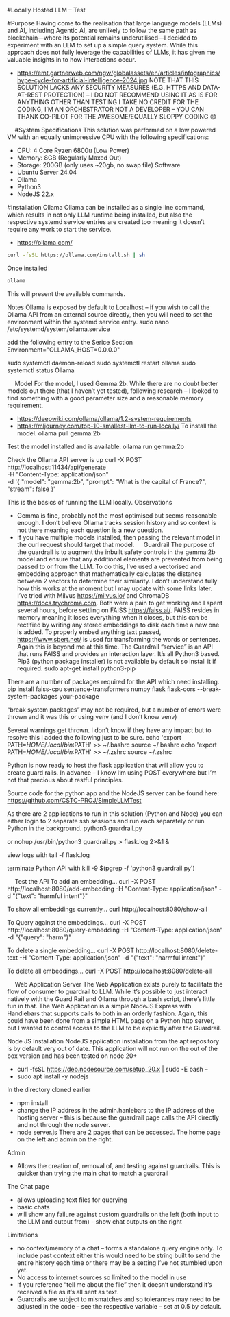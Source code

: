 #Locally Hosted LLM – Test
 
 
#Purpose
Having come to the realisation that large language models (LLMs) and AI, including Agentic AI, are unlikely to follow the same path as blockchain—where its potential remains underutilised—I decided to experiment with an LLM to set up a simple query system.  While this approach does not fully leverage the capabilities of LLMs, it has given me valuable insights in to how interactions occur.  
-	https://emt.gartnerweb.com/ngw/globalassets/en/articles/infographics/hype-cycle-for-artificial-intelligence-2024.jpg
NOTE THAT THIS SOLUTION LACKS ANY SECURITY MEASURES (E.G. HTTPS AND DATA-AT-REST PROTECTION) – I DO NOT RECOMMEND USING IT AS IS FOR ANYTHING OTHER THAN TESTING
I TAKE NO CREDIT FOR THE CODING, I’M AN ORCHESTRATOR NOT A DEVELOPER – YOU CAN THANK CO-PILOT FOR THE AWESOME/EQUALLY SLOPPY CODING 😊

 
#System Specifications
This solution was performed on a low powered VM with an equally unimpressive CPU with the following specifications: 
-	CPU: 4 Core Ryzen 6800u (Low Power)
-	Memory: 8GB (Regularly Maxed Out)
-	Storage: 200GB (only uses ~20gb, no swap file)
Software
-	Ubuntu Server 24.04
-	Ollama
-	Python3
-	NodeJS 22.x

#Installation
Ollama
Ollama can be installed as a single line command, which results in not only LLM runtime being installed, but also the respective systemd service entries are created too meaning it doesn’t require any work to start the service. 
-	https://ollama.com/

```bash
curl -fsSL https://ollama.com/install.sh | sh
```

Once installed
```bash
ollama
```

This will present the available commands.
 

Notes
Ollama is exposed by default to Localhost – if you wish to call the Ollama API from an external source directly, then you will need to set the environment within the systemd service entry.
sudo nano /etc/systemd/system/ollama.service

add the following entry to the Serice Section
Environment="OLLAMA_HOST=0.0.0.0"

sudo systemctl daemon-reload
sudo systemctl restart ollama
sudo systemctl status Ollama

 
Model
For the model, I used Gemma:2b.  While there are no doubt better models out there (that I haven’t yet tested), following research – I looked to find something with a good parameter size and a reasonable memory requirement.
-	https://deepwiki.com/ollama/ollama/1.2-system-requirements
-	https://mljourney.com/top-10-smallest-llm-to-run-locally/
To install the model.
ollama pull gemma:2b  

 
Test the model installed and is available.
ollama run gemma:2b


 
Check the Ollama API server is up
curl -X POST http://localhost:11434/api/generate \
      -H "Content-Type: application/json" \
      -d '{
            "model": "gemma:2b",
            "prompt": "What is the capital of France?",
            "stream": false
          }'
  

 
This is the basics of running the LLM locally.
Observations 
-	Gemma is fine, probably not the most optimised but seems reasonable enough.  I don’t believe Ollama tracks session history and so context is not there meaning each question is a new question.
-	If you have multiple models installed, then passing the relevant model in the curl request should target that model.
 
Guardrail
The purpose of the guardrail is to augment the inbuilt safety controls in the gemma:2b model and ensure that any additional elements are prevented from being passed to or from the LLM.
To do this, I’ve used a vectorised and embedding approach that mathematically calculates the distance between 2 vectors to determine their similarity.  I don’t understand fully how this works at the moment but I may update with some links later.
I’ve tried with Milvus https://milvus.io/ and ChromaDB https://docs.trychroma.com.  Both were a pain to get working and I spent several hours, before settling on FAISS https://faiss.ai/.
FAISS resides in memory meaning it loses everything when it closes, but this can be rectified by writing any stored embeddings to disk each time a new one is added.
To properly embed anything text passed, https://www.sbert.net/ is used for transforming the words or sentences.  Again this is beyond me at this time.
The Guardrail “service” is an API that runs FAISS and provides an interaction layer.  It’s all Python3 based.
Pip3 (python package installer) is not available by default so install it if required.
sudo apt-get install python3-pip  

There are a number of packages required for the API which need installing.
pip install faiss-cpu sentence-transformers numpy flask flask-cors --break-system-packages your-package  

“break system packages” may not be required, but a number of errors were thrown and it was this or using venv (and I don’t know venv)
 
 
Several warnings get thrown.  I don’t know if they have any impact but to resolve this I added the following just to be sure.
echo 'export PATH=$HOME/.local/bin:$PATH' >> ~/.bashrc
source ~/.bashrc
echo 'export PATH=$HOME/.local/bin:$PATH' >> ~/.zshrc
source ~/.zshrc  

Python is now ready to host the flask application that will allow you to create guard rails.  In advance – I know I’m using POST everywhere but I’m not that precious about restful principles.

Source code for the python app and the NodeJS server can be found here: https://github.com/CSTC-PROJ/SimpleLLMTest

As there are 2 applications to run in this solution (Python and Node) you can either login to 2 separate ssh sessions and run each separately or run Python in the background.
python3 guardrail.py  

or
nohup /usr/bin/python3 guardrail.py > flask.log 2>&1 & 

view logs with
tail -f flask.log

terminate Python API with
kill -9 $(pgrep -f 'python3 guardrail.py')

 
Test the API
To add an embedding…
curl -X POST http://localhost:8080/add-embedding -H "Content-Type: application/json" -d "{\"text\": \"harmful intent\"}"  

 
To show all embeddings currently…
curl  http://localhost:8080/show-all  

 
To Query against the embeddings…
curl -X POST http://localhost:8080/query-embedding -H "Content-Type: application/json" -d "{\"query\": \"harm\"}"

 
To delete a single embedding…
curl -X POST http://localhost:8080/delete-text -H "Content-Type: application/json" -d "{\"text\": \"harmful intent\"}"  

 
To delete all embeddings…
curl -X POST http://localhost:8080/delete-all

 
 
Web Application Server
The Web Application exists purely to facilitate the flow of consumer to guardrail to LLM.  While it’s possible to just interact natively with the Guard Rail and Ollama through a bash script, there’s little fun in that.  The Web Application is a simple NodeJS Express with Handlebars that supports calls to both in an orderly fashion.  Again, this could have been done from a simple HTML page on a Python http server, but I wanted to control access to the LLM to be explicitly after the Guardrail.

Node JS Installation
NodeJS application installation from the apt repository is by default very out of date.  This application will not run on the out of the box version and has been tested on node 20+
-	curl -fsSL https://deb.nodesource.com/setup_20.x | sudo -E bash –
-	sudo apt install -y nodejs
 

In the directory cloned earlier
-	npm install
-	change the IP address in the admin.hanlebars to the IP address of the hosting server – this is because the guardrail page calls the API directly and not through the node server.
-	node server.js
There are 2 pages that can be accessed.  The home page on the left and admin on the right.
 




Admin
-	Allows the creation of, removal of, and testing against guardrails.  This is quicker than trying the main chat to match a guardrail
 


The Chat page
-	allows uploading text files for querying
-	basic chats
-	will show any failure against custom guardrails on the left (both input to the LLM and output from) - show chat outputs on the right
 
 
 

Limitations
-	no context/memory of a chat – forms a standalone query engine only.  To include past context either this would need to be string built to send the entire history each time or there may be a setting I’ve not stumbled upon yet.
-	No access to internet sources so limited to the model in use
-	If you reference “tell me about the file” then it doesn’t understand it’s received a file as it’s all sent as text.
-	Guardrails are subject to mismatches and so tolerances may need to be adjusted in the code – see the respective variable – set at 0.5 by default.
